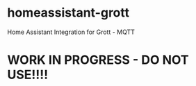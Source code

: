 # homeassistant-grott
Home Assistant Integration for Grott - MQTT

# WORK IN PROGRESS - DO NOT USE!!!!
